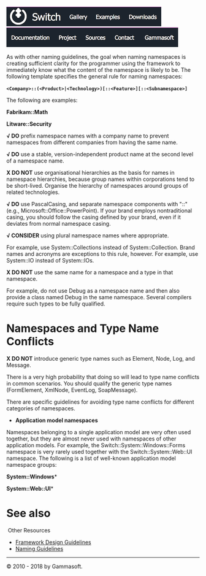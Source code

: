 [![Switch](../docs/Pictures/Menu/Switch.png)](Home.md)[![Switch](../docs/Pictures/Menu/Gallery.png)](Gallery.md)[![Switch](../docs/Pictures/Menu/Examples.png)](Examples.md)[![Switch](../docs/Pictures/Menu/Downloads.png)](Downloads.md)[![Switch](../docs/Pictures/Menu/Documentation.png)](Documentation.md)[![Switch](../docs/Pictures/Menu/Project.png)](https://sourceforge.net/projects/switchpro)[![Switch](../docs/Pictures/Menu/Sources.png)](https://github.com/gammasoft71/switch)[![Switch](../docs/Pictures/Menu/Contact.png)](Contact.md)[![Switch](../docs/Pictures/Menu/Gammasoft.png)](https://gammasoft71.wixsite.com/gammasoft)

As with other naming guidelines, the goal when naming namespaces is creating sufficient clarity for the programmer using the framework to immediately know what the content of the namespace is likely to be. The following template specifies the general rule for naming namespaces:
 
**`<Company>::(<Product>|<Technology>)[::<Feature>][::<Subnamespace>]`**

The following are examples:
 
**Fabrikam::Math**
 
**Litware::Security**
 
**√ DO** prefix namespace names with a company name to prevent namespaces from different companies from having the same name.
 
**√ DO** use a stable, version-independent product name at the second level of a namespace name.
 
**X DO NOT** use organisational hierarchies as the basis for names in namespace hierarchies, because group names within corporations tend to be short-lived. Organise the hierarchy of namespaces around groups of related technologies.
 
**√ DO** use PascalCasing, and separate namespace components with "::" (e.g., Microsoft::Office::PowerPoint). If your brand employs nontraditional casing, you should follow the casing defined by your brand, even if it deviates from normal namespace casing.
 
**√ CONSIDER** using plural namespace names where appropriate.
 
For example, use System::Collections instead of System::Collection. Brand names and acronyms are exceptions to this rule, however. For example, use System::IO instead of System::IOs.
 
**X DO NOT** use the same name for a namespace and a type in that namespace.
 
For example, do not use Debug as a namespace name and then also provide a class named Debug in the same namespace. Several compilers require such types to be fully qualified.
 
# Namespaces and Type Name Conflicts
 
**X DO NOT** introduce generic type names such as Element, Node, Log, and Message.
 
There is a very high probability that doing so will lead to type name conflicts in common scenarios. You should qualify the generic type names (FormElement, XmlNode, EventLog, SoapMessage).
 
There are specific guidelines for avoiding type name conflicts for different categories of namespaces.

* **Application model namespaces**

Namespaces belonging to a single application model are very often used together, but they are almost never used with namespaces of other application models. For example, the Switch::System::Windows::Forms namespace is very rarely used together with the Switch::System::Web::UI namespace. The following is a list of well-known application model namespace groups:
 
**System::Windows***
 
**System::Web::UI***
​​
# See also
​
Other Resources

* [Framework Design Guidelines](FrameworkDesignGuidelines.md)
* [Naming Guidelines](NamingGuidelines.md)

______________________________________________________________________________________________

© 2010 - 2018 by Gammasoft.
